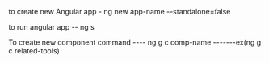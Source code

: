 to create new Angular app - ng new app-name --standalone=false

to run angular app -- ng s

To create new component command ----   ng g c comp-name  -------ex(ng g c related-tools)
